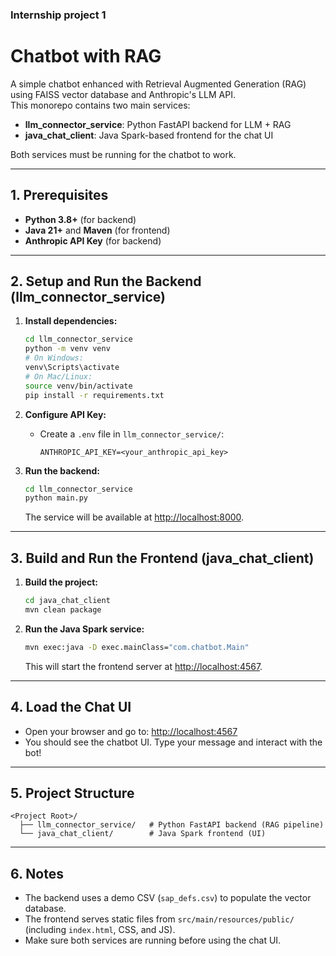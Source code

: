 ### Internship project 1
# Chatbot with RAG

A simple chatbot enhanced with Retrieval Augmented Generation (RAG) using FAISS vector database and Anthropic's LLM API.  
This monorepo contains two main services:

- **llm_connector_service**: Python FastAPI backend for LLM + RAG
- **java_chat_client**: Java Spark-based frontend for the chat UI

Both services must be running for the chatbot to work.

---

## 1. Prerequisites

- **Python 3.8+** (for backend)
- **Java 21+** and **Maven** (for frontend)
- **Anthropic API Key** (for backend)

---

## 2. Setup and Run the Backend (llm_connector_service)

1. **Install dependencies:**
   ```bash
   cd llm_connector_service
   python -m venv venv
   # On Windows:
   venv\Scripts\activate
   # On Mac/Linux:
   source venv/bin/activate
   pip install -r requirements.txt
   ```

2. **Configure API Key:**
   - Create a `.env` file in `llm_connector_service/`:
     ```
     ANTHROPIC_API_KEY=<your_anthropic_api_key>
     ```

3. **Run the backend:**
   ```bash
   cd llm_connector_service
   python main.py
   ```
   The service will be available at [http://localhost:8000](http://localhost:8000).

---

## 3. Build and Run the Frontend (java_chat_client)

1. **Build the project:**
   ```bash
   cd java_chat_client
   mvn clean package
   ```

2. **Run the Java Spark service:**
   ```bash
   mvn exec:java -D exec.mainClass="com.chatbot.Main"
   ```
   This will start the frontend server at [http://localhost:4567](http://localhost:4567).

---

## 4. Load the Chat UI

- Open your browser and go to: [http://localhost:4567](http://localhost:4567)
- You should see the chatbot UI. Type your message and interact with the bot!

---

## 5. Project Structure

```
<Project Root>/
  ├── llm_connector_service/   # Python FastAPI backend (RAG pipeline)
  └── java_chat_client/        # Java Spark frontend (UI)
```

---

## 6. Notes

- The backend uses a demo CSV (`sap_defs.csv`) to populate the vector database.
- The frontend serves static files from `src/main/resources/public/` (including `index.html`, CSS, and JS).
- Make sure both services are running before using the chat UI.
